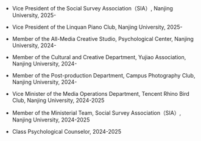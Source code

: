 
- Vice President of the Social Survey Association（SIA）, Nanjing University, 2025-

- Vice President of the Linquan Piano Club, Nanjing University, 2025-

- Member of the All-Media Creative Studio, Psychological Center, Nanjing University, 2024-

- Member of the Cultural and Creative Department, Yujiao Association, Nanjing University, 2024-

- Member of the Post-production Department, Campus Photography Club, Nanjing University, 2024-

- Vice Minister of the Media Operations Department, Tencent Rhino Bird Club, Nanjing University, 2024-2025

- Member of the Ministerial Team, Social Survey Association（SIA）, Nanjing University, 2024-2025

- Class Psychological Counselor, 2024-2025
